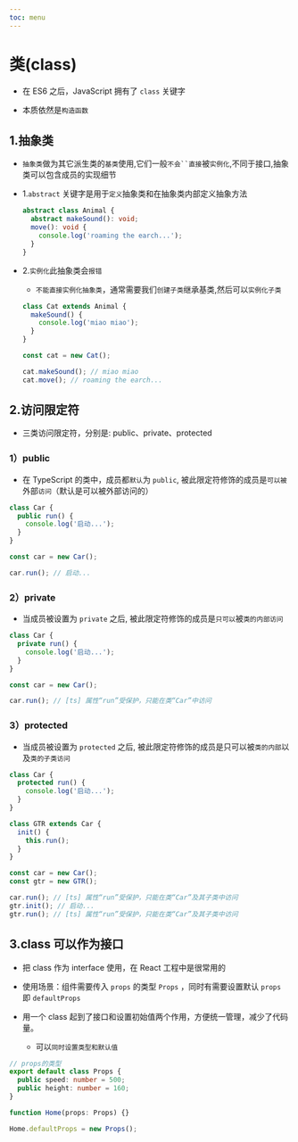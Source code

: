 ```yaml
---
toc: menu
---
```


# 类(class)

- 在 ES6 之后，JavaScript 拥有了 `class` 关键字

- 本质依然是`构造函数`

## 1.抽象类

- `抽象类`做为其它派生类的`基类`使用,它们一般` 不会``直接 `被`实例化`,不同于接口,抽象类可以包含成员的实现细节

- 1.`abstract` 关键字是用于`定义`抽象类和在抽象类内部定义抽象方法

  ```ts
  abstract class Animal {
    abstract makeSound(): void;
    move(): void {
      console.log('roaming the earch...');
    }
  }
  ```

- 2.`实例化`此抽象类会`报错`

  - `不能直接实例化抽象类`，通常需要我们`创建子类`继承基类,然后可以`实例化子类`

  ```ts
  class Cat extends Animal {
    makeSound() {
      console.log('miao miao');
    }
  }

  const cat = new Cat();

  cat.makeSound(); // miao miao
  cat.move(); // roaming the earch...
  ```

## 2.访问限定符

- 三类访问限定符，分别是: public、private、protected

### 1）public

- 在 TypeScript 的类中，成员都`默认`为 `public`, 被此限定符修饰的成员是`可以被`外部`访问`（默认是可以被外部访问的）

```ts
class Car {
  public run() {
    console.log('启动...');
  }
}

const car = new Car();

car.run(); // 启动...
```

### 2）private

- 当成员被设置为 `private` 之后, 被此限定符修饰的成员是`只可以`被`类的内部访问`

```ts
class Car {
  private run() {
    console.log('启动...');
  }
}

const car = new Car();

car.run(); // [ts] 属性“run”受保护，只能在类“Car”中访问
```

### 3）protected

- 当成员被设置为 `protected` 之后, 被此限定符修饰的成员是只可以被`类的内部`以及`类的子类访问`

```ts
class Car {
  protected run() {
    console.log('启动...');
  }
}

class GTR extends Car {
  init() {
    this.run();
  }
}

const car = new Car();
const gtr = new GTR();

car.run(); // [ts] 属性“run”受保护，只能在类“Car”及其子类中访问
gtr.init(); // 启动...
gtr.run(); // [ts] 属性“run”受保护，只能在类“Car”及其子类中访问
```

## 3.class 可以作为接口

- 把 class 作为 interface 使用，在 React 工程中是很常用的

- 使用场景：组件需要传入 `props` 的类型 `Props` ，同时有需要设置默认 `props` 即 `defaultProps`

- 用一个 class 起到了接口和设置初始值两个作用，方便统一管理，减少了代码量。
  - 可以`同时设置类型和默认值`

```ts
// props的类型
export default class Props {
  public speed: number = 500;
  public height: number = 160;
}

function Home(props: Props) {}

Home.defaultProps = new Props();
```
